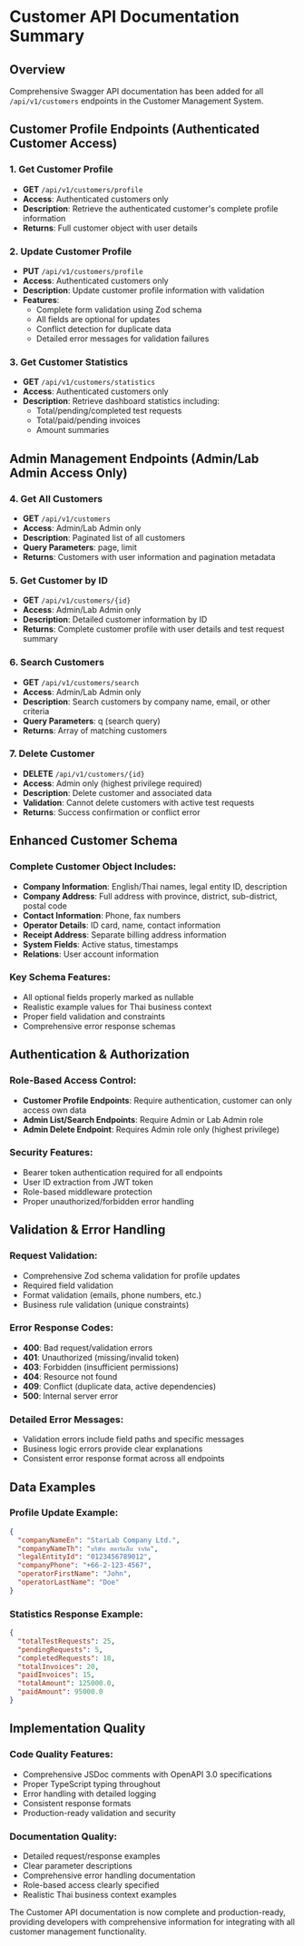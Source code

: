 # Customer API Documentation Summary

## Overview

Comprehensive Swagger API documentation has been added for all `/api/v1/customers` endpoints in the Customer Management System.

## Customer Profile Endpoints (Authenticated Customer Access)

### 1. Get Customer Profile

- **GET** `/api/v1/customers/profile`
- **Access**: Authenticated customers only
- **Description**: Retrieve the authenticated customer's complete profile information
- **Returns**: Full customer object with user details

### 2. Update Customer Profile

- **PUT** `/api/v1/customers/profile`
- **Access**: Authenticated customers only
- **Description**: Update customer profile information with validation
- **Features**:
  - Complete form validation using Zod schema
  - All fields are optional for updates
  - Conflict detection for duplicate data
  - Detailed error messages for validation failures

### 3. Get Customer Statistics

- **GET** `/api/v1/customers/statistics`
- **Access**: Authenticated customers only
- **Description**: Retrieve dashboard statistics including:
  - Total/pending/completed test requests
  - Total/paid/pending invoices
  - Amount summaries

## Admin Management Endpoints (Admin/Lab Admin Access Only)

### 4. Get All Customers

- **GET** `/api/v1/customers`
- **Access**: Admin/Lab Admin only
- **Description**: Paginated list of all customers
- **Query Parameters**: page, limit
- **Returns**: Customers with user information and pagination metadata

### 5. Get Customer by ID

- **GET** `/api/v1/customers/{id}`
- **Access**: Admin/Lab Admin only
- **Description**: Detailed customer information by ID
- **Returns**: Complete customer profile with user details and test request summary

### 6. Search Customers

- **GET** `/api/v1/customers/search`
- **Access**: Admin/Lab Admin only
- **Description**: Search customers by company name, email, or other criteria
- **Query Parameters**: q (search query)
- **Returns**: Array of matching customers

### 7. Delete Customer

- **DELETE** `/api/v1/customers/{id}`
- **Access**: Admin only (highest privilege required)
- **Description**: Delete customer and associated data
- **Validation**: Cannot delete customers with active test requests
- **Returns**: Success confirmation or conflict error

## Enhanced Customer Schema

### Complete Customer Object Includes:

- **Company Information**: English/Thai names, legal entity ID, description
- **Company Address**: Full address with province, district, sub-district, postal code
- **Contact Information**: Phone, fax numbers
- **Operator Details**: ID card, name, contact information
- **Receipt Address**: Separate billing address information
- **System Fields**: Active status, timestamps
- **Relations**: User account information

### Key Schema Features:

- All optional fields properly marked as nullable
- Realistic example values for Thai business context
- Proper field validation and constraints
- Comprehensive error response schemas

## Authentication & Authorization

### Role-Based Access Control:

- **Customer Profile Endpoints**: Require authentication, customer can only access own data
- **Admin List/Search Endpoints**: Require Admin or Lab Admin role
- **Admin Delete Endpoint**: Requires Admin role only (highest privilege)

### Security Features:

- Bearer token authentication required for all endpoints
- User ID extraction from JWT token
- Role-based middleware protection
- Proper unauthorized/forbidden error handling

## Validation & Error Handling

### Request Validation:

- Comprehensive Zod schema validation for profile updates
- Required field validation
- Format validation (emails, phone numbers, etc.)
- Business rule validation (unique constraints)

### Error Response Codes:

- **400**: Bad request/validation errors
- **401**: Unauthorized (missing/invalid token)
- **403**: Forbidden (insufficient permissions)
- **404**: Resource not found
- **409**: Conflict (duplicate data, active dependencies)
- **500**: Internal server error

### Detailed Error Messages:

- Validation errors include field paths and specific messages
- Business logic errors provide clear explanations
- Consistent error response format across all endpoints

## Data Examples

### Profile Update Example:

```json
{
  "companyNameEn": "StarLab Company Ltd.",
  "companyNameTh": "บริษัท สตาร์แล็บ จำกัด",
  "legalEntityId": "0123456789012",
  "companyPhone": "+66-2-123-4567",
  "operatorFirstName": "John",
  "operatorLastName": "Doe"
}
```

### Statistics Response Example:

```json
{
  "totalTestRequests": 25,
  "pendingRequests": 5,
  "completedRequests": 18,
  "totalInvoices": 20,
  "paidInvoices": 15,
  "totalAmount": 125000.0,
  "paidAmount": 95000.0
}
```

## Implementation Quality

### Code Quality Features:

- Comprehensive JSDoc comments with OpenAPI 3.0 specifications
- Proper TypeScript typing throughout
- Error handling with detailed logging
- Consistent response formats
- Production-ready validation and security

### Documentation Quality:

- Detailed request/response examples
- Clear parameter descriptions
- Comprehensive error handling documentation
- Role-based access clearly specified
- Realistic Thai business context examples

The Customer API documentation is now complete and production-ready, providing developers with comprehensive information for integrating with all customer management functionality.
